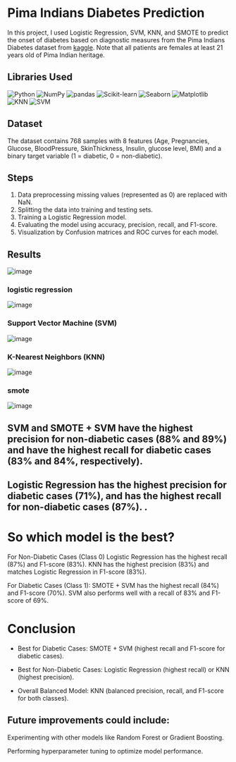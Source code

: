# Pima Indians Diabetes Prediction

In this project, I used Logistic Regression, SVM, KNN, and SMOTE to predict the onset of diabetes based on diagnostic measures from the Pima Indians Diabetes dataset from [kaggle](https://www.kaggle.com/datasets/uciml/pima-indians-diabetes-database). Note that all patients are females at least 21 years old of Pima Indian heritage.

## Libraries Used
![Python](https://img.shields.io/badge/Python-3.11-blue)
![NumPy](https://img.shields.io/badge/NumPy-1.24.3-blue)
![pandas](https://img.shields.io/badge/pandas-2.0.3-blue)
![Scikit-learn](https://img.shields.io/badge/Scikit--learn-1.6.1-orange)
![Seaborn](https://img.shields.io/badge/Seaborn-0.12.2-red)
![Matplotlib](https://img.shields.io/badge/Matplotlib-3.7.1-green)
![KNN](https://img.shields.io/badge/KNN-Algorithm-yellow)
![SVM](https://img.shields.io/badge/SVM-Imbalance%20Handling-blue)

  
## Dataset
The dataset contains 768 samples with 8 features (Age, Pregnancies, Glucose, BloodPressure, SkinThickness, Insulin, glucose level, BMI) and a binary target variable (1 = diabetic, 0 = non-diabetic).

## Steps
1. Data preprocessing missing values (represented as 0) are replaced with NaN.
2. Splitting the data into training and testing sets.
3. Training a Logistic Regression model.
4. Evaluating the model using accuracy, precision, recall, and F1-score.
5. Visualization by Confusion matrices and ROC curves for each model.

## Results

![image](https://github.com/user-attachments/assets/b28895d2-6909-46af-ac6b-6bf01d23d894)


### logistic regression 
![image](https://github.com/user-attachments/assets/a7cd3acf-d991-44e9-8e91-2a26b56d998e)


### Support Vector Machine (SVM)
![image](https://github.com/user-attachments/assets/93e118e1-15ac-491a-bed1-6984c7693b72)


### K-Nearest Neighbors (KNN)
![image](https://github.com/user-attachments/assets/cbfb8631-890f-48c9-a8de-74a0f7e252c3)

### smote 
![image](https://github.com/user-attachments/assets/35d68089-757f-49b9-b7f3-bca0d142ed21)

## SVM and SMOTE + SVM have the highest precision for non-diabetic cases (88% and 89%) and have the highest recall for diabetic cases (83% and 84%, respectively).
## Logistic Regression has the highest precision for diabetic cases (71%), and has the highest recall for non-diabetic cases (87%). .


# So which model is the best?
For Non-Diabetic Cases (Class 0)
Logistic Regression has the highest recall (87%) and F1-score (83%).
KNN has the highest precision (83%) and matches Logistic Regression in F1-score (83%).

For Diabetic Cases (Class 1):
SMOTE + SVM has the highest recall (84%) and F1-score (70%).
SVM also performs well with a recall of 83% and F1-score of 69%.

# Conclusion
- Best for Diabetic Cases: SMOTE + SVM (highest recall and F1-score for diabetic cases).

- Best for Non-Diabetic Cases: Logistic Regression (highest recall) or KNN (highest precision).

- Overall Balanced Model: KNN (balanced precision, recall, and F1-score for both classes).




## Future improvements could include:
Experimenting with other models like Random Forest or Gradient Boosting.

Performing hyperparameter tuning to optimize model performance.


